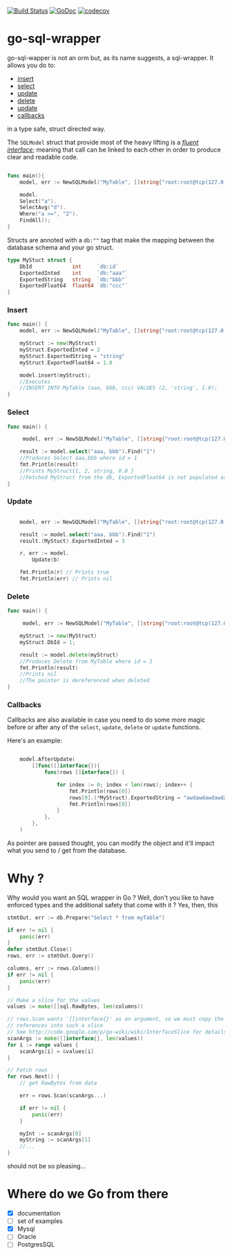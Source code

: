 [![Build Status](https://travis-ci.org/MathieuNls/go-sql-wrapper.png)](https://travis-ci.org/MathieuNls/go-sql-wrapper)
[![GoDoc](https://godoc.org/github.com/MathieuNls/go-sql-wrapper?status.png)](https://godoc.org/github.com/MathieuNls/go-sql-wrapper)
[![codecov](https://codecov.io/gh/MathieuNls/go-sql-wrapper/branch/master/graph/badge.svg)](https://codecov.io/gh/MathieuNls/go-sql-wrapper)


# go-sql-wrapper

go-sql-wapper is not an orm but, as its name suggests, a sql-wrapper. It allows you do to:

- [insert](#insert)
- [select](#select)
- [update](#update)
- [delete](#delete)
- [update](#update)
- [callbacks](#callbacks)

in a type safe, struct directed way. 

The `SQLModel` struct that provide most of the heavy lifting is a _[fluent interface](https://www.wikiwand.com/en/Fluent_interface)_; meaning that call can be linked to each other in order to produce clear and readable code.

```go

func main(){
    model, err := NewSQLModel("MyTable", []string{"root:root@tcp(127.0.0.1:3306)/mydb", new(MySQLCnxOpenner))

    model.
    Select("a").
    SelectAvg("d").
    Where("a >=", "2").
    FindAll();
}

```

Structs are annoted with a `db:""` tag that make the mapping between the database schema and your go struct.

```go
type MyStuct struct {
    DbId             int     `db:id`
	ExportedInted    int     `db:"aaa"`
	ExportedString   string  `db:"bbb"`
	ExportedFloat64  float64 `db:"ccc"`
}
```

### Insert

```go
func main() {
    model, err := NewSQLModel("MyTable", []string{"root:root@tcp(127.0.0.1:3306)/mydb", new(MySQLCnxOpenner))

    myStruct := new(MyStruct)
    myStruct.ExportedInted = 2
    myStruct.ExportedString = "string"
    myStruct.ExportedFloat64 = 1.0

    model.insert(myStruct); 
    //Executes
    //INSERT INTO MyTable (aaa, bbb, ccc) VALUES (2, 'string', 1.0);
}
```

### Select

```go
func main() {

     model, err := NewSQLModel("MyTable", []string{"root:root@tcp(127.0.0.1:3306)/mydb", new(MySQLCnxOpenner))

    result := model.select("aaa, bbb").Find("1")
    //Produces Select aaa,bbb where id = 1
    fmt.Println(result)
    //Prints MyStruct{1, 2, string, 0.0 }
    //Fetched MyStruct from the db, ExportedFloat64 is not populated as ccc wasn't requested
}
```

### Update

```go

    model, err := NewSQLModel("MyTable", []string{"root:root@tcp(127.0.0.1:3306)/mydb", new(MySQLCnxOpenner))

    result := model.select("aaa, bbb").Find("1")
    result.(MyStuct).ExportedInted = 3

	r, err := model.
		Update(b)

	fmt.Println(r) // Prints true
	fmt.Println(err) // Prints nil

```

### Delete
```go
func main() {

     model, err := NewSQLModel("MyTable", []string{"root:root@tcp(127.0.0.1:3306)/mydb", new(MySQLCnxOpenner))

    myStruct := new(MyStruct)
    myStruct.DbId = 1;

    result := model.delete(myStruct)
    //Produces Delete from MyTable where id = 1
    fmt.Println(result)
    //Prints nil
    //The pointer is dereferenced when deleted
}
```

### Callbacks

Callbacks are also available in case you need to do some more magic before or after any of the `select`, `update`, `delete` or `update` functions.

Here's an example:

```go

	model.AfterUpdate(
		[]func([]interface{}){
			func(rows []interface{}) {

				for index := 0; index < len(rows); index++ {
					fmt.Println(rows[0]) 
					rows[0].(*MyStruct).ExportedString = "awdawdawdawdawd"
					fmt.Println(rows[0])
				}
			},
		},
	)

```

As pointer are passed thought, you can modify the object and it'll impact what you send to / get from the database.

# Why ?

Why would you want an SQL wrapper in Go ? Well, don't you like to have enforced types and the additional safety that come with it ? Yes, then, this 
 
```go
stmtOut, err := db.Prepare("Select * from myTable")

if err != nil {
    panic(err)
}
defer stmtOut.Close()
rows, err := stmtOut.Query()

columns, err := rows.Columns()
if err != nil {
    panic(err)
}

// Make a slice for the values
values := make([]sql.RawBytes, len(columns))

// rows.Scan wants '[]interface{}' as an argument, so we must copy the
// references into such a slice
// See http://code.google.com/p/go-wiki/wiki/InterfaceSlice for details
scanArgs := make([]interface{}, len(values))
for i := range values {
    scanArgs[i] = &values[i]
}

// Fetch rows
for rows.Next() {
    // get RawBytes from data

    err = rows.Scan(scanArgs...)

    if err != nil {
        panic(err)
    }

    myInt := scanArgs[0]
    myString := scanArgs[1]
    //...
}
```

should not be so pleasing...

# Where do we Go from there

- [x] documentation
- [ ] set of examples
- [x] Mysql
- [ ] Oracle
- [ ] PostgresSQL